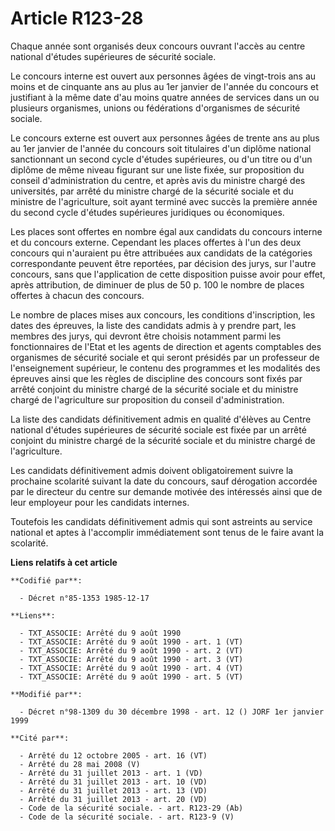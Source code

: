 # Article R123-28

Chaque année sont organisés deux concours ouvrant l'accès au centre national d'études supérieures de sécurité sociale. 

Le concours interne est ouvert aux personnes âgées de vingt-trois ans au moins et de cinquante ans au plus au 1er janvier de
l'année du concours et justifiant à la même date d'au moins quatre années de services dans un ou plusieurs organismes, unions
ou fédérations d'organismes de sécurité sociale.

Le concours externe est ouvert aux personnes âgées de trente ans au plus au 1er janvier de l'année du concours soit
titulaires d'un diplôme national sanctionnant un second cycle d'études supérieures, ou d'un titre ou d'un diplôme de même
niveau figurant sur une liste fixée, sur proposition du conseil d'administration du centre, et après avis du ministre chargé
des universités, par arrêté du ministre chargé de la sécurité sociale et du ministre de l'agriculture, soit ayant terminé
avec succès la première année du second cycle d'études supérieures juridiques ou économiques. 

Les places sont offertes en nombre égal aux candidats du concours interne et du concours externe. Cependant les places
offertes à l'un des deux concours qui n'auraient pu être attribuées aux candidats de la catégories correspondante peuvent
être reportées, par décision des jurys, sur l'autre concours, sans que l'application de cette disposition puisse avoir pour
effet, après attribution, de diminuer de plus de 50 p. 100 le nombre de places offertes à chacun des concours. 

Le nombre de places mises aux concours, les conditions d'inscription, les dates des épreuves, la liste des candidats admis à
y prendre part, les membres des jurys, qui devront être choisis notamment parmi les fonctionnaires de l'Etat et les agents de
direction et agents comptables des organismes de sécurité sociale et qui seront présidés par un professeur de l'enseignement
supérieur, le contenu des programmes et les modalités des épreuves ainsi que les règles de discipline des concours sont fixés
par arrêté conjoint du ministre chargé de la sécurité sociale et du ministre chargé de l'agriculture sur proposition du
conseil d'administration. 

La liste des candidats définitivement admis en qualité d'élèves au Centre national d'études supérieures de sécurité sociale
est fixée par un arrêté conjoint du ministre chargé de la sécurité sociale et du ministre chargé de l'agriculture.

Les candidats définitivement admis doivent obligatoirement suivre la prochaine scolarité suivant la date du concours, sauf
dérogation accordée par le directeur du centre sur demande motivée des intéressés ainsi que de leur employeur pour les
candidats internes.

Toutefois les candidats définitivement admis qui sont astreints au service national et aptes à l'accomplir immédiatement sont
tenus de le faire avant la scolarité.

**Liens relatifs à cet article**

	**Codifié par**:

	  - Décret n°85-1353 1985-12-17

	**Liens**:

	  - TXT_ASSOCIE: Arrêté du 9 août 1990
	  - TXT_ASSOCIE: Arrêté du 9 août 1990 - art. 1 (VT)
	  - TXT_ASSOCIE: Arrêté du 9 août 1990 - art. 2 (VT)
	  - TXT_ASSOCIE: Arrêté du 9 août 1990 - art. 3 (VT)
	  - TXT_ASSOCIE: Arrêté du 9 août 1990 - art. 4 (VT)
	  - TXT_ASSOCIE: Arrêté du 9 août 1990 - art. 5 (VT)

	**Modifié par**:

	  - Décret n°98-1309 du 30 décembre 1998 - art. 12 () JORF 1er janvier 1999

	**Cité par**:

	  - Arrêté du 12 octobre 2005 - art. 16 (VT)
	  - Arrêté du 28 mai 2008 (V)
	  - Arrêté du 31 juillet 2013 - art. 1 (VD)
	  - Arrêté du 31 juillet 2013 - art. 10 (VD)
	  - Arrêté du 31 juillet 2013 - art. 13 (VD)
	  - Arrêté du 31 juillet 2013 - art. 20 (VD)
	  - Code de la sécurité sociale. - art. R123-29 (Ab)
	  - Code de la sécurité sociale. - art. R123-9 (V)

